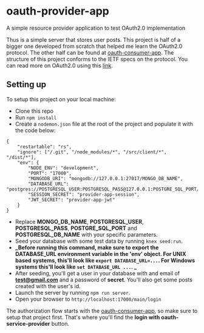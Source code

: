 # oauth-provider-app
A simple resource provider application to test OAuth2.0 implementation

Thus is a simple server that stores user posts. This project is half of a bigger one developed from scratch that helped me learn the OAuth2.0 protocol. The other half can be found at [oauth-consumer-app](https://github.com/kwameopareasiedu/oauth-consumer-app). The structure of this project conforms to the IETF specs on the protocol. You can read more on OAuth2.0 using this [link](https://tools.ietf.org/html/rfc6749).

## Setting up
To setup this project on your local machine:
- Clone this repo
- Run `npm install`
- Create a `nodemon.json` file at the root of the project and populate it with the code below:
```
{
	"restartable": "rs",
	"ignore": ["/.git", "/node_modules/*", "/src/client/*", "/dist/*"],
	"env": {
		"NODE_ENV": "development",
		"PORT": "17000",
		"MONGODB_URI": "mongodb://127.0.0.1:27017/MONGO_DB_NAME",
		"DATABASE_URL": "postgres://POSTGRESQL_USER:POSTGRESQL_PASS@127.0.0.1:POSTGRE_SQL_PORT/POSTGRESQL_DB_NAME",
		"SESSION_SECRET": "provider-app-session",
		"JWT_SECRET": "provider-app-jwt"
	}
}
```
- Replace **MONGO_DB_NAME**, **POSTGRESQL_USER**, **POSTGRESQL_PASS**, **POSTGRE_SQL_PORT** and **POSTGRESQL_DB_NAME** with your specific parameters.
- Seed your database with some test data by running `knex seed:run`. 
- **_Before running this command, make sure to export the DATABASE_URL environment variable in the 'env' object. For UNIX based systems, this'll look like `export DATABASE_URL=...`. For Windows systems this'll look like `set DATABASE_URL ...`. _**
- After seeding, you'll get a user in your database with and email of **test@gmail.com** and a password of **secret**. You'll also get some posts created with the user's id.
- Launch the server by running `npm run server`.
- Open your browser to `http://localhost:17000/main/login`

The authorization flow starts with the [oauth-consumer-app](https://github.com/kwameopareasiedu/oauth-consumer-app), so make sure to setup that project first. That's where you'll find the **login with oauth-service-provider** button.
